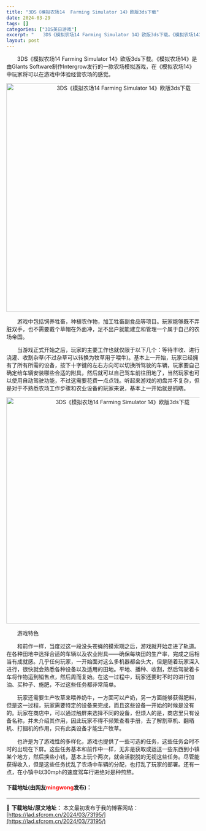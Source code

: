 ```yaml
---
title: "3DS《模拟农场14  Farming Simulator 14》欧版3ds下载"
date: 2024-03-29
tags: []
categories: ["3DS英日游戏"]
excerpt: "　　3DS《模拟农场14 Farming Simulator 14》欧版3ds下载。《模拟农场14》是由Glants Software制作Intergrow发行的一款农场模拟游戏，在《模拟农场14》中玩家将可以在游戏中体验经营农场的感觉。 　　游戏中包括饲养牲畜，种植农作物，加工牲畜副食品等项目。玩&hellip;"
layout: post
---
```


 <p>　　3DS《模拟农场14 Farming Simulator 14》欧版3ds下载。《模拟农场14》是由Glants Software制作Intergrow发行的一款农场模拟游戏，在《模拟农场14》中玩家将可以在游戏中体验经营农场的感觉。</p> <p align="center"><img align="" border="0" src="https://lad.sfcrom.cn/wp-content/uploads/2024/03/20240329_66062b659cd99.png" width="596" alt="3DS《模拟农场14  Farming Simulator 14》欧版3ds下载" /></p> <p>　　游戏中包括饲养牲畜，种植农作物，加工牲畜副食品等项目。玩家能够既不弄脏双手，也不需要戴个草帽在外面冲，足不出户就能建立和管理一个属于自己的农场帝国。</p> <p>　　当游戏正式开始之后，玩家的主要工作也就仅限于以下几个：等待丰收、进行浇灌、收割杂草(不过杂草可以转换为牧草用于喂牛)。基本上一开始，玩家已经拥有了所有所需的设备，按下十字键的左右方向可以切换所驾驶的车辆，玩家要自己确定给车辆安装哪些合适的附具，然后就可以自己驾车前往田地了，当然玩家也可以使用自动驾驶功能，不过这需要花费一点点钱。听起来游戏的初盘并不复杂，但是对于不熟悉农场工作步骤和农业设备的玩家来说，基本上一开始就是抓瞎。</p> <p align="center"><img align="" border="0" src="https://lad.sfcrom.cn/wp-content/uploads/2024/03/20240329_66062b66d4340.png" width="590" alt="3DS《模拟农场14  Farming Simulator 14》欧版3ds下载" /></p> <p>　　游戏特色</p> <p>　　和前作一样，当度过这一段没头苍蝇的摸索期之后，游戏就开始走进了轨道。在各种田地中选择合适的车辆以及农业附具&mdash;&mdash;确保每块田的生产率，完成之后相当有成就感。几乎任何玩家，一开始面对这么多机器都会头大，但是随着玩家深入进行，很快就会熟悉各种设备以及适用的田地。平地、播种、收割，然后驾驶着卡车将作物运到销售点，然后周而复始。在这一过程中，玩家还要时不时的进行加油、买种子、施肥，不过这些任务都非常简单。</p> <p>　　玩家还需要生产牧草来喂养奶牛，一方面可以产奶，另一方面能够获得肥料，但是这一过程，玩家需要特定的设备来完成，而且这些设备一开始的时候是没有的。玩家在商店中，可以通过触屏来选择不同的设备，但烦人的是，商店里只有设备名称，并未介绍其作用，因此玩家不得不频繁查看手册，去了解割草机、翻晒机、打捆机的作用，只有此类设备才能生产牧草。</p> <p>　　也许是为了游戏性的多样化，游戏也提供了一些可选的任务，这些任务会时不时的出现在下屏。这些任务基本和前作中一样，无非是获取或运送一些东西到小镇某个地方，然后换些小钱，基本上玩个两次，就会活脱脱的无视这些任务。尽管能获得收入，但是这些任务扰乱了农场中车辆的分配，也打乱了玩家的部署。还有一点，在小镇中以30mph的速度驾车行进绝对是种煎熬。</p> <p><h4>下载地址(由网友<font color="red">mingwong</font>发布)：</h4></p> 

---
📖 **下载地址/原文地址：** 本文最初发布于我的博客网站：[https://lad.sfcrom.cn/2024/03/73195/](https://lad.sfcrom.cn/2024/03/73195/)
